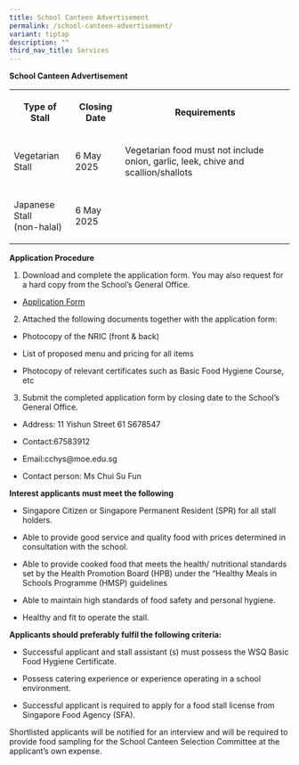 ```yaml
---
title: School Canteen Advertisement
permalink: /school-canteen-advertisement/
variant: tiptap
description: ""
third_nav_title: Services
---
```

<p><strong>School Canteen Advertisement</strong>
</p>
<p></p>
<table style="minWidth: 75px">
<colgroup>
<col>
<col>
<col>
</colgroup>
<tbody>
<tr>
<th rowspan="1" colspan="1">
<p>Type of Stall</p>
</th>
<th rowspan="1" colspan="1">
<p>Closing Date</p>
</th>
<th rowspan="1" colspan="1">
<p>Requirements</p>
</th>
</tr>
<tr>
<td rowspan="1" colspan="1">
<p>Vegetarian Stall</p>
</td>
<td rowspan="1" colspan="1">
<p>6 May 2025</p>
</td>
<td rowspan="1" colspan="1">
<p>Vegetarian food must not include onion, garlic, leek, chive and scallion/shallots</p>
</td>
</tr>
<tr>
<td rowspan="1" colspan="1">
<p>Japanese Stall
<br>(non-halal)</p>
</td>
<td rowspan="1" colspan="1">
<p>6 May 2025</p>
</td>
<td rowspan="1" colspan="1">
<p></p>
</td>
</tr>
</tbody>
</table>
<p></p>
<p><strong>Application Procedure</strong>
</p>
<ol data-tight="true" class="tight">
<li>
<p>Download and complete the application form. You may also request for a
hard copy from the School’s General Office.</p>
</li>
</ol>
<ul data-tight="true" class="tight">
<li>
<p><a href="/files/Admission/Services/Canteen_Stall_App_Existing_Sch.pdf" rel="noopener nofollow" target="_blank">Application Form</a>
</p>
</li>
</ul>
<p></p>
<ol start="2" data-tight="true" class="tight">
<li>
<p>Attached the following documents together with the application form:</p>
</li>
</ol>
<ul data-tight="true" class="tight">
<li>
<p>Photocopy of the NRIC (front &amp; back)</p>
</li>
<li>
<p>List of proposed menu and pricing for all items</p>
</li>
<li>
<p>Photocopy of relevant certificates such as Basic Food Hygiene Course,
etc</p>
</li>
</ul>
<p></p>
<ol start="3" data-tight="true" class="tight">
<li>
<p>Submit the completed application form by closing date to the School’s
General Office.</p>
</li>
</ol>
<ul data-tight="true" class="tight">
<li>
<p>Address: 11 Yishun Street 61 S678547</p>
</li>
<li>
<p>Contact:67583912</p>
</li>
<li>
<p>Email:<a rel="noopener noreferrer nofollow" target="_blank">cchys@moe.edu.sg</a>
</p>
</li>
<li>
<p>Contact person: Ms Chui Su Fun</p>
</li>
</ul>
<p></p>
<p><strong>Interest applicants must meet the following</strong>
</p>
<ul data-tight="true" class="tight">
<li>
<p>Singapore Citizen or Singapore Permanent Resident (SPR) for all stall
holders.</p>
</li>
<li>
<p>Able to provide good service and quality food with prices determined in
consultation with the school.</p>
</li>
<li>
<p>Able to provide cooked food that meets the health/ nutritional standards
set by the Health Promotion Board (HPB) under the “Healthy Meals in Schools
Programme (HMSP) guidelines</p>
</li>
<li>
<p>Able to maintain high standards of food safety and personal hygiene.</p>
</li>
<li>
<p>Healthy and fit to operate the stall.</p>
</li>
</ul>
<p></p>
<p><strong>Applicants should preferably fulfil the following criteria:</strong>
</p>
<ul data-tight="true" class="tight">
<li>
<p>Successful applicant and stall assistant (s) must possess the WSQ Basic
Food Hygiene Certificate.</p>
</li>
<li>
<p>Possess catering experience or experience operating in a school environment.</p>
</li>
<li>
<p>Successful applicant is required to apply for a food stall license from
Singapore Food Agency (SFA).</p>
</li>
</ul>
<p></p>
<p>Shortlisted applicants will be notified for an interview and will be required
to provide food sampling for the School Canteen Selection Committee at
the applicant’s own expense.</p>
<p></p>